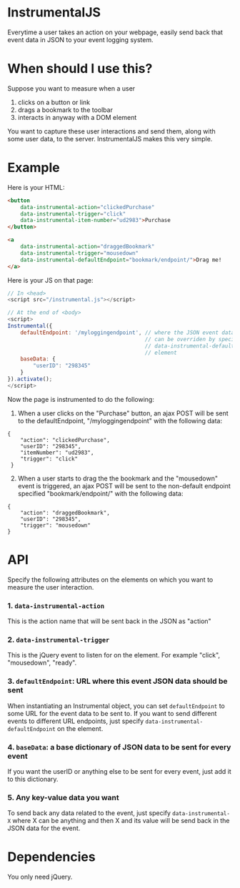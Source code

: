 # InstrumentalJS

Everytime a user takes an action on your webpage, easily send back that event data in JSON to your event logging system.


# When should I use this?
Suppose you want to measure when a user

1. clicks on a button or link
2. drags a bookmark to the toolbar
3. interacts in anyway with a DOM element

You want to capture these user interactions and send them, along with some user data, to the server.
InstrumentalJS makes this very simple.

# Example
Here is your HTML:

```html
<button
    data-instrumental-action="clickedPurchase"
    data-instrumental-trigger="click"
    data-instrumental-item-number="ud2983">Purchase
</button>

<a
    data-instrumental-action="draggedBookmark"
    data-instrumental-trigger="mousedown"
    data-instrumental-defaultEndpoint="bookmark/endpoint/">Drag me!
</a>

```

Here is your JS on that page:

```javascript
// In <head>
<script src="/instrumental.js"></script>

// At the end of <body>
<script>
Instrumental({
    defaultEndpoint: '/myloggingendpoint', // where the JSON event data will be sent
                                           // can be overriden by specifying
                                           // data-instrumental-defaultEndpoint on the
                                           // element
    baseData: {
        "userID": "298345"
    }
}).activate();
</script>
```

Now the page is instrumented to do the following:


1. When a user clicks on the "Purchase" button, an ajax POST will be sent to the defaultEndpoint, "/myloggingendpoint" with the following data:
```
{
    "action": "clickedPurchase",
    "userID": "298345",
    "itemNumber": "ud2983",
    "trigger": "click"
 }
```
2. When a user starts to drag the the bookmark and the "mousedown" event is triggered, an ajax POST will be sent to the non-default endpoint specified "bookmark/endpoint/" with the following data:

```
{
    "action": "draggedBookmark",
    "userID": "298345",
    "trigger": "mousedown"
}
```

# API
Specify the following attributes on the elements on which you want to measure the user interaction.

### 1. `data-instrumental-action`
This is the action name that will be sent back in the JSON as "action"

### 2. `data-instrumental-trigger`
This is the jQuery event to listen for on the element. For example "click", "mousedown", "ready".

### 3. `defaultEndpoint`: URL where this event JSON data should be sent
When instantiating an Instrumental object, you can set `defaultEndpoint` to some URL for the event data to be sent to.
If you want to send different events to different URL endpoints, just specify `data-instrumental-defaultEndpoint` on the element.

### 4. `baseData`: a base dictionary of JSON data to be sent for every event
If you want the userID or anything else to be sent for every event, just add it to this dictionary.

### 5. Any key-value data you want
To send back any data related to the event, just specify `data-instrumental-X` where X can be anything and then X and its value will be send back in the JSON data for the event.

# Dependencies
You only need jQuery.
